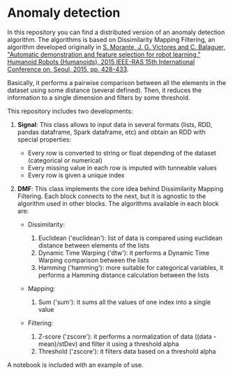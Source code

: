 # Anomaly detection

In this repository you can find a distributed version of an anomaly detection algorithm. The algorithms is based on Dissimilarity Mapping Filtering, an algorithm developed originally in [S. Morante, J. G. Victores and C. Balaguer, "Automatic demonstration and feature selection for robot learning," Humanoid Robots (Humanoids), 2015 IEEE-RAS 15th International Conference on, Seoul, 2015, pp. 428-433](http://ieeexplore.ieee.org/stamp/stamp.jsp?tp=&arnumber=7363569&isnumber=7362951).

Basically, it performs a pairwise comparison between all the elements in the dataset using some distance (several defined). Then, it reduces the information to a single dimension and filters by some threshold.

This repository includes two developments:

1. **Signal**: This class allows to input data in several formats (lists, RDD, pandas dataframe, Spark dataframe, etc) and obtain an RDD with special properties:
	- Every row is converted to string or float depending of the dataset (categorical or numerical)
	- Every missing value in each row is imputed with tunneable values
	- Every row is given a unique index

2. **DMF**: This class implements the core idea behind Dissimilarity Mapping Filtering. Each block connects to the next, but it is agnostic to the algorithm used in other blocks. The algorithms available in each block are:
	- Dissimilarity:
		1. Euclidean ('euclidean'): list of data is compared using euclidean distance between elements of the lists
		2. Dynamic Time Warping ('dtw'): it performs a Dynamic Time Warping comparison between the lists
		3. Hamming ('hamming'): more suitable for categorical variables, it performs a Hamming distance calculation between the lists
		
	- Mapping:
		1. Sum ('sum'): it sums all the values of one index into a single value
		
	- Filtering:
		1. Z-score ('zscore'): it performs a normalization of data ((data - mean)/stDev) and filter it using a threshold alpha
		2. Threshold ('zscore'): it filters data based on a threshold alpha
		
		
A notebook is included with an example of use.
